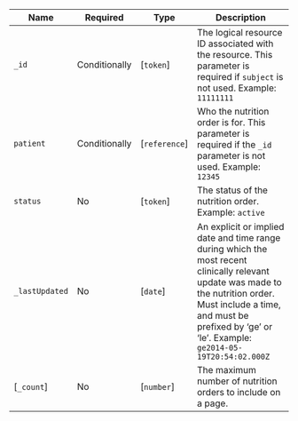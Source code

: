  Name|Required|Type|Description
-------------------|--------------------------------|---------------|-----------------------------------------------------------------------
 `_id`|Conditionally|[`token`]|The logical resource ID associated with the resource. This parameter is required if `subject` is not used. Example: `11111111`
 `patient`|Conditionally|[`reference`]|Who the nutrition order is for. This parameter is required if the `_id` parameter is not used. Example: `12345`
 `status`|No|[`token`]|The status of the nutrition order. Example: `active`
 `_lastUpdated`|No|[`date`]|An explicit or implied date and time range during which the most recent clinically relevant update was made to the nutrition order. Must include a time, and must be prefixed by ‘ge’ or ‘le’. Example: `ge2014-05-19T20:54:02.000Z`
[`_count`]|No|[`number`]|The maximum number of nutrition orders to include on a page.
